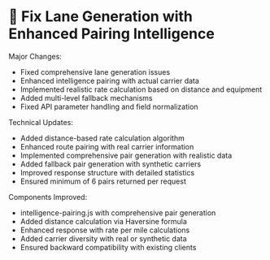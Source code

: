 # 🔄 Fix Lane Generation with Enhanced Pairing Intelligence

Major Changes:

- Fixed comprehensive lane generation issues
- Enhanced intelligence pairing with actual carrier data
- Implemented realistic rate calculation based on distance and equipment
- Added multi-level fallback mechanisms
- Fixed API parameter handling and field normalization

Technical Updates:

- Added distance-based rate calculation algorithm
- Enhanced route pairing with real carrier information
- Implemented comprehensive pair generation with realistic data
- Added fallback pair generation with synthetic carriers
- Improved response structure with detailed statistics
- Ensured minimum of 6 pairs returned per request

Components Improved:

- intelligence-pairing.js with comprehensive pair generation
- Added distance calculation via Haversine formula
- Enhanced response with rate per mile calculations
- Added carrier diversity with real or synthetic data
- Ensured backward compatibility with existing clients

